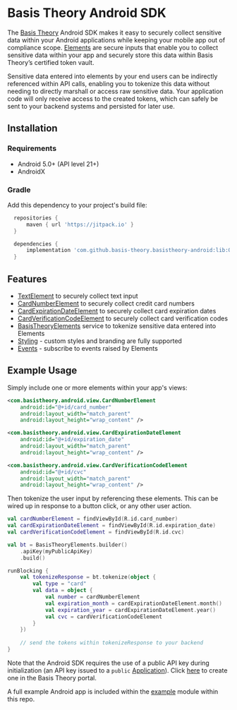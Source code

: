 # Basis Theory Android SDK

The [Basis Theory](https://basistheory.com) Android SDK makes it easy to securely collect sensitive 
data within your Android applications while keeping your mobile app out of compliance scope. 
[Elements](https://docs.basistheory.com/elements) are secure inputs that enable you to collect
sensitive data within your app and securely store this data within Basis Theory’s certified 
token vault.

Sensitive data entered into elements by your end users can be indirectly referenced within API
calls, enabling you to tokenize this data without needing to directly marshall or access raw
sensitive data. Your application code will only receive access to the created tokens, which can 
safely be sent to your backend systems and persisted for later use.

## Installation

### Requirements

- Android 5.0+ (API level 21+)
- AndroidX

### Gradle

Add this dependency to your project's build file:

```groovy
  repositories {
      maven { url 'https://jitpack.io' }
  }

  dependencies {
      implementation 'com.github.basis-theory.basistheory-android:lib:0.12.0'
  }
```

## Features

- [TextElement](docs/TextElement.md) to securely collect text input
- [CardNumberElement](docs/CardNumberElement.md) to securely collect credit card numbers
- [CardExpirationDateElement](docs/CardExpirationDateElement.md) to securely collect card expiration dates
- [CardVerificationCodeElement](docs/CardVerificationCodeElement.md) to securely collect card verification codes
- [BasisTheoryElements](docs/BasisTheoryElements.md) service to tokenize sensitive data entered into Elements
- [Styling](docs/Styling.md) - custom styles and branding are fully supported
- [Events](docs/Events.md) - subscribe to events raised by Elements

## Example Usage

Simply include one or more elements within your app's views:

```xml
<com.basistheory.android.view.CardNumberElement
    android:id="@+id/card_number"
    android:layout_width="match_parent"
    android:layout_height="wrap_content" />

<com.basistheory.android.view.CardExpirationDateElement
    android:id="@+id/expiration_date"
    android:layout_width="match_parent"
    android:layout_height="wrap_content" />

<com.basistheory.android.view.CardVerificationCodeElement
    android:id="@+id/cvc"
    android:layout_width="match_parent"
    android:layout_height="wrap_content" />
```

Then tokenize the user input by referencing these elements. This can be wired up in response to a 
button click, or any other user action. 

```kotlin
val cardNumberElement = findViewById(R.id.card_number)
val cardExpirationDateElement = findViewById(R.id.expiration_date)
val cardVerificationCodeElement = findViewById(R.id.cvc)

val bt = BasisTheoryElements.builder()
    .apiKey(myPublicApiKey)
    .build()

runBlocking {
    val tokenizeResponse = bt.tokenize(object {
        val type = "card"
        val data = object {
            val number = cardNumberElement
            val expiration_month = cardExpirationDateElement.month()
            val expiration_year = cardExpirationDateElement.year()
            val cvc = cardVerificationCodeElement
        }
    })
    
    // send the tokens within tokenizeResponse to your backend
}
```

Note that the Android SDK requires the use of a public API key during initialization 
(an API key issued to a `public` [Application](https://developers.basistheory.com/concepts/access-controls/#what-are-applications)).
Click [here](https://portal.basistheory.com/applications/create?permissions=token%3Acreate&type=public.) 
to create one in the Basis Theory portal.

A full example Android app is included within the [example](example) module within this repo.
